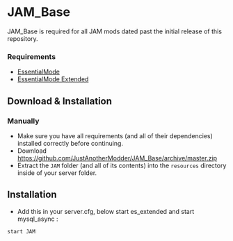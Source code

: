# JAM_Base
JAM_Base is required for all JAM mods dated past the initial release of this repository.

### Requirements
* [EssentialMode](https://github.com/kanersps/essentialmode/releases)
* [EssentialMode Extended](https://github.com/ESX-Org/es_extended)

## Download & Installation

### Manually
- Make sure you have all requirements (and all of their dependencies) installed correctly before continuing.
- Download https://github.com/JustAnotherModder/JAM_Base/archive/master.zip
- Extract the `JAM` folder (and all of its contents) into the `resources` directory inside of your server folder.

## Installation
- Add this in your server.cfg, below start es_extended and start mysql_async :

```
start JAM
```

